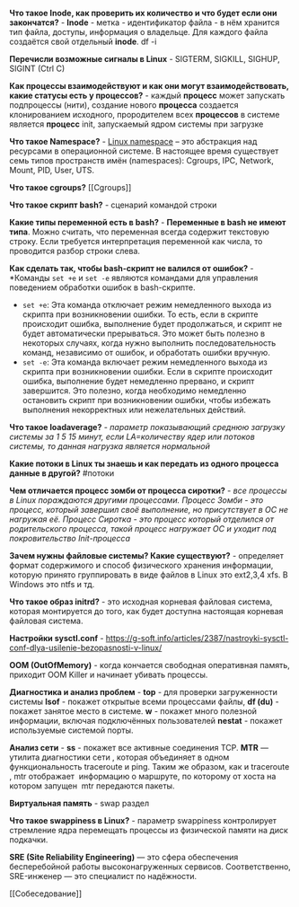 **Что такое Inode, как проверить их количество и что будет если они закончатся?** - **Inode** - метка - идентификатор файла - в нём хранится тип файла, доступы, информация о владельце. Для каждого файла создаётся свой отдельный **inode**. df -i 

**Перечисли возможные сигналы в Linux** - SIGTERM, SIGKILL, SIGHUP, SIGINT (Ctrl C)

**Как процессы взаимодействуют и как они могут взаимодействовать, какие статусы есть у процессов?** - каждый **процесс** может запускать подпроцессы (нити), создание нового **процесса** создается клонированием исходного, прородителем всех **процессов** в системе является **процесс** init, запускаемый ядром системы при загрузке

**Что такое Namespace?** - [Linux namespace](http://man7.org/linux/man-pages/man7/namespaces.7.html) – это абстракция над ресурсами в операционной системе. В настоящее время существует семь типов пространств имён (namespaces): Cgroups, IPC, Network, Mount, PID, User, UTS.

**Что такое cgroups?** [[Cgroups]]

**Что такое скрипт bash?** - сценарий командой строки

**Какие типы переменной есть в bash?** - **Переменные в bash не имеют типа**. Можно считать, что переменная всегда содержит текстовую строку. Если требуется интерпретация переменной как числа, то проводится разбор строки слева.

**Как сделать так, чтобы bash-скрипт не валился от ошибок?** - *Команды `set +e` и `set -e` являются командами для управления поведением обработки ошибок в bash-скрипте.
- `set +e`: Эта команда отключает режим немедленного выхода из скрипта при возникновении ошибки. То есть, если в скрипте происходит ошибка, выполнение будет продолжаться, и скрипт не будет автоматически прерываться. Это может быть полезно в некоторых случаях, когда нужно выполнить последовательность команд, независимо от ошибок, и обработать ошибки вручную.
- `set -e`: Эта команда включает режим немедленного выхода из скрипта при возникновении ошибки. Если в скрипте происходит ошибка, выполнение будет немедленно прервано, и скрипт завершится. Это полезно, когда необходимо немедленно остановить скрипт при возникновении ошибки, чтобы избежать выполнения некорректных или нежелательных действий.

**Что такое loadaverage?** - *параметр показывающий среднюю загрузку системы за 1 5 15 минут, если LA=количеству ядер или потоков системы, то данная нагрузка является нормальной*

**Какие потоки в Linux ты знаешь и как передать из одного процесса данные в другой?** #потоки 

**Чем отличается процесс зомби от процесса сиротки?** - *все процессы в Linux пораждаются другими процессами. Процесс Зомби - это процесс, который завершил своё выполнение, но присутствует в ОС не нагружая её. Процесс Сиротка - это процесс который отделился от родительского процесса, такой процесс нагружает ОС и уходит под покровительство Init-процесса*

**Зачем нужны файловые системы? Какие существуют?** - определяет формат содержимого и способ физического хранения информации, которую принято группировать в виде файлов в Linux это ext2,3,4 xfs. В Windows это ntfs и тд.

**Что такое образ initrd?** - это исходная корневая файловая система, которая монтируется до того, как будет доступна настоящая корневая файловая система. 

**Настройки sysctl.conf** - https://g-soft.info/articles/2387/nastroyki-sysctl-conf-dlya-usilenie-bezopasnosti-v-linux/

**OOM (OutOfMemory)** - когда кончается свободная оперативная память, приходит OOM Killer и начинает убивать процессы. 

**Диагностика и анализ проблем** - **top** - для проверки загруженности системы
**lsof** - покажет открытые всеми процессами файлы, **df (du)** - покажет занятое место в системе. **w** - покажет много полезной информации, включая подключённых пользователей **nestat** - покажет используемые системой порты.

**Анализ сети** - **ss** - покажет все активные соединения TCP. **MTR** — утилита диагностики сети , которая объединяет в одном функциональность traceroute и ping. Таким же образом, как и traceroute , mtr отображает  информацию о маршруте, по которому от хоста на котором запущен  mtr передаются пакеты. 

**Виртуальная память** - swap раздел

**Что такое swappiness в Linux?** - параметр swappiness контролирует стремление ядра перемещать процессы из физической памяти на диск подкачки.

**SRE (Site Reliability Engineering)** — это сфера обеспечения бесперебойной работы высоконагруженных сервисов. Соответственно, SRE-инженер — это специалист по надёжности.

[[Собеседование]]